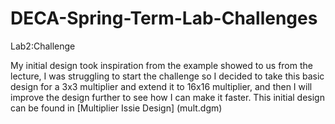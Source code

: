 # DECA-Spring-Term-Lab-Challenges

Lab2:Challenge


My initial design took inspiration from the example showed to us from the lecture, I was struggling to start the challenge so I decided to take this basic design for a 3x3 multiplier and extend it to 16x16 multiplier, and then I will improve the design further to see how I can make it faster. This initial design can be found in [Multiplier Issie Design] (mult.dgm)
